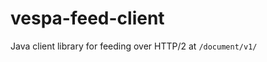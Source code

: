 <!-- Copyright Vespa.ai. Licensed under the terms of the Apache 2.0 license. See LICENSE in the project root. -->
# vespa-feed-client
Java client library for feeding over HTTP/2 at `/document/v1/`

